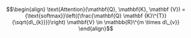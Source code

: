 $$\begin{align}
\text{Attention}(\mathbf{Q}, \mathbf{K}, \mathbf {V}) = {\text{softmax}}\left({\frac{\mathbf{Q} \mathbf {K}\^{T}}{\sqrt{d\_{k}}}}\right) \mathbf{V} \in \mathbb{R}\^{m \times d\_{v}}
\end{align}$$
